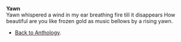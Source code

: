 **Yawn**  
Yawn
whispered a wind
in my ear
breathing fire
till it disappears
How beautiful are you
like frozen gold
as music bellows by a rising yawn.  

- <a href="https://kushalsamant.github.io/anthology.html">Back to Anthology</a>.  